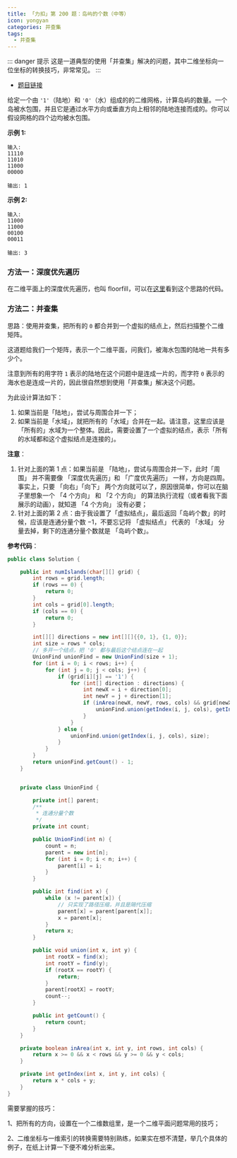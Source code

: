 ```yaml
---
title: 「力扣」第 200 题：岛屿的个数（中等）
icon: yongyan
categories: 并查集
tags:
  - 并查集
---
```


::: danger 提示
这是一道典型的使用「并查集」解决的问题，其中二维坐标向一位坐标的转换技巧，非常常见。
:::

+ [题目链接](https://leetcode-cn.com/problems/number-of-islands)

给定一个由 `'1'`（陆地）和 `'0'`（水）组成的的二维网格，计算岛屿的数量。一个岛被水包围，并且它是通过水平方向或垂直方向上相邻的陆地连接而成的。你可以假设网格的四个边均被水包围。

**示例 1:**

```
输入:
11110
11010
11000
00000

输出: 1
```

**示例 2:**

```
输入:
11000
11000
00100
00011

输出: 3
```

### 方法一：深度优先遍历

在二维平面上的深度优先遍历，也叫 floorfill，可以在[这里](https://github.com/liweiwei1419/LeetCode-Solution-Python/blob/master/08-%E9%80%92%E5%BD%92%E5%92%8C%E5%9B%9E%E6%BA%AF%E6%B3%95/0200-%E5%B2%9B%E5%B1%BF%E7%9A%84%E4%B8%AA%E6%95%B0.py)看到这个思路的代码。

### 方法二：并查集

思路：使用并查集，把所有的 `0` 都合并到一个虚拟的结点上，然后扫描整个二维矩阵。

这道题给我们一个矩阵，表示一个二维平面，问我们，被海水包围的陆地一共有多少个。

注意到所有的用字符 `1` 表示的陆地在这个问题中是连成一片的，而字符 `0` 表示的海水也是连成一片的，因此很自然想到使用「并查集」解决这个问题。

为此设计算法如下：

1. 如果当前是「陆地」，尝试与周围合并一下；
2. 如果当前是「水域」，就把所有的「水域」合并在一起。请注意，这里应该是「所有的」水域为一个整体。因此，需要设置了一个虚拟的结点，表示「所有的水域都和这个虚拟结点是连接的」。

**注意**：

1. 针对上面的第 1 点：如果当前是 「陆地」，尝试与周围合并一下，此时「周围」 并不需要像 「深度优先遍历」和 「广度优先遍历」 一样，方向是四周。事实上，只要 「向右」「向下」 两个方向就可以了，原因很简单，你可以在脑子里想象一个 「4 个方向」 和 「2 个方向」 的算法执行流程（或者看我下面展示的动画），就知道 「4 个方向」 没有必要；
2. 针对上面的第 2 点：由于我设置了「虚拟结点」，最后返回「岛屿个数」的时候，应该是连通分量个数 $- 1$，不要忘记将 「虚拟结点」 代表的 「水域」 分量去掉，剩下的连通分量个数就是 「岛屿个数」。

**参考代码**：


```java
public class Solution {

    public int numIslands(char[][] grid) {
        int rows = grid.length;
        if (rows == 0) {
            return 0;
        }
        int cols = grid[0].length;
        if (cols == 0) {
            return 0;
        }

        int[][] directions = new int[][]{{0, 1}, {1, 0}};
        int size = rows * cols;
        // 多开一个结点，把 '0' 都与最后这个结点连在一起
        UnionFind unionFind = new UnionFind(size + 1);
        for (int i = 0; i < rows; i++) {
            for (int j = 0; j < cols; j++) {
                if (grid[i][j] == '1') {
                    for (int[] direction : directions) {
                        int newX = i + direction[0];
                        int newY = j + direction[1];
                        if (inArea(newX, newY, rows, cols) && grid[newX][newY] == '1') {
                            unionFind.union(getIndex(i, j, cols), getIndex(newX, newY, cols));
                        }
                    }
                } else {
                    unionFind.union(getIndex(i, j, cols), size);
                }
            }
        }
        return unionFind.getCount() - 1;
    }


    private class UnionFind {

        private int[] parent;
        /**
         * 连通分量个数
         */
        private int count;

        public UnionFind(int n) {
            count = n;
            parent = new int[n];
            for (int i = 0; i < n; i++) {
                parent[i] = i;
            }
        }

        public int find(int x) {
            while (x != parent[x]) {
                // 只实现了路径压缩，并且是隔代压缩
                parent[x] = parent[parent[x]];
                x = parent[x];
            }
            return x;
        }

        public void union(int x, int y) {
            int rootX = find(x);
            int rootY = find(y);
            if (rootX == rootY) {
                return;
            }
            parent[rootX] = rootY;
            count--;
        }

        public int getCount() {
            return count;
        }
    }

    private boolean inArea(int x, int y, int rows, int cols) {
        return x >= 0 && x < rows && y >= 0 && y < cols;
    }

    private int getIndex(int x, int y, int cols) {
        return x * cols + y;
    }
}
```

需要掌握的技巧：

1、把所有的方向，设置在一个二维数组里，是一个二维平面问题常用的技巧；

2、二维坐标与一维索引的转换需要特别熟练，如果实在想不清楚，举几个具体的例子，在纸上计算一下便不难分析出来。



